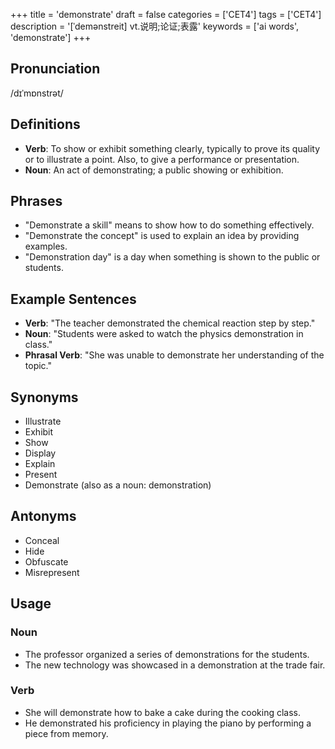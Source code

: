 +++
title = 'demonstrate'
draft = false
categories = ['CET4']
tags = ['CET4']
description = '[ˈdemənstreit] vt.说明;论证;表露'
keywords = ['ai words', 'demonstrate']
+++

## Pronunciation
/dɪˈmɒnstrət/

## Definitions
- **Verb**: To show or exhibit something clearly, typically to prove its quality or to illustrate a point. Also, to give a performance or presentation. 
- **Noun**: An act of demonstrating; a public showing or exhibition.

## Phrases
- "Demonstrate a skill" means to show how to do something effectively.
- "Demonstrate the concept" is used to explain an idea by providing examples.
- "Demonstration day" is a day when something is shown to the public or students.

## Example Sentences
- **Verb**: "The teacher demonstrated the chemical reaction step by step."
- **Noun**: "Students were asked to watch the physics demonstration in class."
- **Phrasal Verb**: "She was unable to demonstrate her understanding of the topic."

## Synonyms
- Illustrate
- Exhibit
- Show
- Display
- Explain
- Present
- Demonstrate (also as a noun: demonstration)

## Antonyms
- Conceal
- Hide
- Obfuscate
- Misrepresent

## Usage
### Noun
- The professor organized a series of demonstrations for the students.
- The new technology was showcased in a demonstration at the trade fair.

### Verb
- She will demonstrate how to bake a cake during the cooking class.
- He demonstrated his proficiency in playing the piano by performing a piece from memory.

